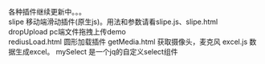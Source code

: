 各种插件继续更新中。。。<br/>
slipe 移动端滑动插件(原生js)。用法和参数请看slipe.js、slipe.html<br/>
dropUpload pc端文件拖拽上传demo<br/>
rediusLoad.html 圆形加载插件
getMedia.html 获取摄像头，麦克风
excel.js 数据生成excel。
mySelect 是一个jq的自定义select组件